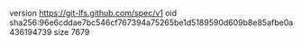 version https://git-lfs.github.com/spec/v1
oid sha256:96e6cddae7bc546cf767394a75265be1d5189590d609b8e85afbe0a436194739
size 7679
